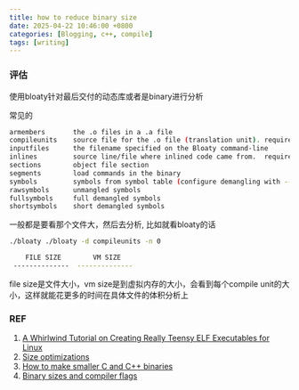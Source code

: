 ```yaml
---
title: how to reduce binary size
date: 2025-04-22 10:46:00 +0800
categories: [Blogging, c++, compile]
tags: [writing]
---
```


### 评估

使用bloaty针对最后交付的动态库或者是binary进行分析

常见的

```bash
armembers       the .o files in a .a file
compileunits    source file for the .o file (translation unit). requires debug info.
inputfiles      the filename specified on the Bloaty command-line
inlines         source line/file where inlined code came from.  requires debug info.
sections        object file section
segments        load commands in the binary
symbols         symbols from symbol table (configure demangling with --demangle)
rawsymbols      unmangled symbols
fullsymbols     full demangled symbols
shortsymbols    short demangled symbols 
```

一般都是要看那个文件大，然后去分析, 比如就看bloaty的话

```bash
./bloaty ./bloaty -d compileunits -n 0

    FILE SIZE        VM SIZE
 --------------  --------------
```

file size是文件大小，vm size是到虚拟内存的大小，会看到每个compile unit的大小，这样就能花更多的时间在具体文件的体积分析上


### REF

1. [A Whirlwind Tutorial on Creating Really Teensy ELF Executables for Linux](https://www.muppetlabs.com/~breadbox/software/tiny/teensy.html)
2. [Size optimizations](https://pigweed.dev/docs/size_optimizations.html)
3. [How to make smaller C and C++ binaries](https://news.ycombinator.com/item?id=35853625)
4. [Binary sizes and compiler flags](https://www.sandordargo.com/blog/2023/07/19/binary-sizes-and-compiler-flags)
